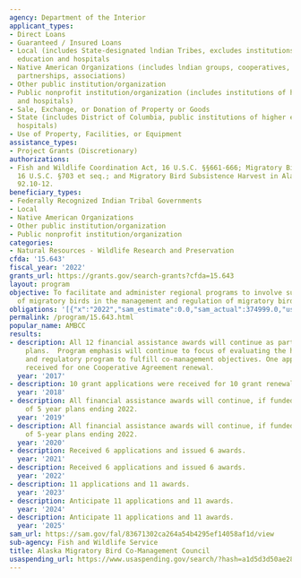 ```yaml
---
agency: Department of the Interior
applicant_types:
- Direct Loans
- Guaranteed / Insured Loans
- Local (includes State-designated lndian Tribes, excludes institutions of higher
  education and hospitals
- Native American Organizations (includes lndian groups, cooperatives, corporations,
  partnerships, associations)
- Other public institution/organization
- Public nonprofit institution/organization (includes institutions of higher education
  and hospitals)
- Sale, Exchange, or Donation of Property or Goods
- State (includes District of Columbia, public institutions of higher education and
  hospitals)
- Use of Property, Facilities, or Equipment
assistance_types:
- Project Grants (Discretionary)
authorizations:
- Fish and Wildlife Coordination Act, 16 U.S.C. §§661-666; Migratory Bird Treaty Act,
  16 U.S.C. §703 et seq.; and Migratory Bird Subsistence Harvest in Alaska 50 C.F.R.
  92.10-12.
beneficiary_types:
- Federally Recognized Indian Tribal Governments
- Local
- Native American Organizations
- Other public institution/organization
- Public nonprofit institution/organization
categories:
- Natural Resources - Wildlife Research and Preservation
cfda: '15.643'
fiscal_year: '2022'
grants_url: https://grants.gov/search-grants?cfda=15.643
layout: program
objective: To facilitate and administer regional programs to involve subsistence hunters
  of migratory birds in the management and regulation of migratory birds.
obligations: '[{"x":"2022","sam_estimate":0.0,"sam_actual":374999.0,"usa_spending_actual":339850.0},{"x":"2023","sam_estimate":470000.0,"sam_actual":567331.0,"usa_spending_actual":434485.34},{"x":"2024","sam_estimate":520718.0,"sam_actual":0.0,"usa_spending_actual":547604.9}]'
permalink: /program/15.643.html
popular_name: AMBCC
results:
- description: All 12 financial assistance awards will continue as part of the 5 year
    plans.  Program emphasis will continue to focus of evaluating the harvest surveys
    and regulatory program to fulfill co-management objectives. One application was
    received for one Cooperative Agreement renewal.
  year: '2017'
- description: 10 grant applications were received for 10 grant renewals.
  year: '2018'
- description: All financial assistance awards will continue, if funded, as a part
    of 5 year plans ending 2022.
  year: '2019'
- description: All financial assistance awards will continue, if funded, as a part
    of 5-year plans ending 2022.
  year: '2020'
- description: Received 6 applications and issued 6 awards.
  year: '2021'
- description: Received 6 applications and issued 6 awards.
  year: '2022'
- description: 11 applications and 11 awards.
  year: '2023'
- description: Anticipate 11 applications and 11 awards.
  year: '2024'
- description: Anticipate 11 applications and 11 awards.
  year: '2025'
sam_url: https://sam.gov/fal/83671302ca264a54b4295ef14058af1d/view
sub-agency: Fish and Wildlife Service
title: Alaska Migratory Bird Co-Management Council
usaspending_url: https://www.usaspending.gov/search/?hash=a1d5d3d50ae284f51e52b049410f0d33
---
```

